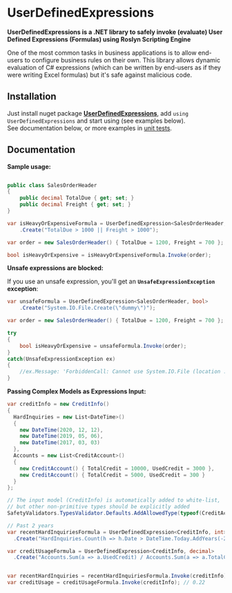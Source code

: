 # UserDefinedExpressions

**UserDefinedExpressions is a .NET library to safely invoke (evaluate) User Defined Expressions (Formulas) using Roslyn Scripting Engine**

One of the most common tasks in business applications is to allow end-users to configure business rules on their own.
This library allows dynamic evaluation of C# expressions (which can be written by end-users as if they were writing Excel formulas) but it's safe against malicious code.


## Installation
Just install nuget package **[UserDefinedExpressions](https://www.nuget.org/packages/UserDefinedExpressions/)**, 
add `using UserDefinedExpressions` and start using (see examples below).  
See documentation below, or more examples in [unit tests](https://github.com/Drizin/UserDefinedExpressions/tree/master/src/UserDefinedExpressions.Tests).

## Documentation

**Sample usage:**

```cs

public class SalesOrderHeader
{
    public decimal TotalDue { get; set; }
    public decimal Freight { get; set; }
}

var isHeavyOrExpensiveFormula = UserDefinedExpression<SalesOrderHeader, bool>
    .Create("TotalDue > 1000 || Freight > 1000");

var order = new SalesOrderHeader() { TotalDue = 1200, Freight = 700 };

bool isHeavyOrExpensive = isHeavyOrExpensiveFormula.Invoke(order);
```

**Unsafe expressions are blocked:**

If you use an unsafe expression, you'll get an **`UnsafeExpressionException` exception**:

```cs
var unsafeFormula = UserDefinedExpression<SalesOrderHeader, bool>
    .Create("System.IO.File.Create(\"dummy\")");

var order = new SalesOrderHeader() { TotalDue = 1200, Freight = 700 };

try 
{
    bool isHeavyOrExpensive = unsafeFormula.Invoke(order);
}
catch(UnsafeExpressionException ex)
{
    //ex.Message: 'ForbiddenCall: Cannot use System.IO.File (location : (0,0)-(0,30)): System.IO.File.Create("dummy")'
}
```

**Passing Complex Models as Expressions Input:**

```cs
var creditInfo = new CreditInfo()
{
  HardInquiries = new List<DateTime>() 
  { 
    new DateTime(2020, 12, 12), 
    new DateTime(2019, 05, 06),
    new DateTime(2017, 03, 03)
  },
  Accounts = new List<CreditAccount>()
  {
    new CreditAccount() { TotalCredit = 10000, UsedCredit = 3000 },
    new CreditAccount() { TotalCredit = 5000, UsedCredit = 300 }
  }
};

// The input model (CreditInfo) is automatically added to white-list, 
// but other non-primitive types should be explicitly added
SafetyValidators.TypesValidator.Defaults.AddAllowedType(typeof(CreditAccount));

// Past 2 years
var recentHardInquiriesFormula = UserDefinedExpression<CreditInfo, int>
  .Create("HardInquiries.Count(h => h.Date > DateTime.Today.AddYears(-2))");

var creditUsageFormula = UserDefinedExpression<CreditInfo, decimal>
  .Create("Accounts.Sum(a => a.UsedCredit) / Accounts.Sum(a => a.TotalCredit)");


var recentHardInquiries = recentHardInquiriesFormula.Invoke(creditInfo); // 2 
var creditUsage = creditUsageFormula.Invoke(creditInfo); // 0.22
```